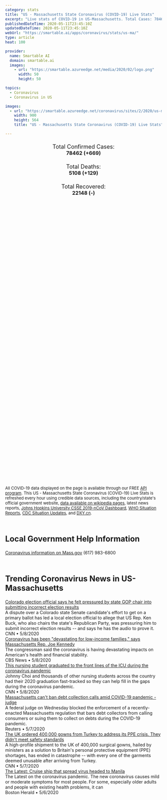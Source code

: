 ```yaml
---
category: stats
title: "US - Massachusetts State Coronavirus (COVID-19) Live Stats"
excerpt: "Live stats of COVID-19 in US-Massachusetts. Total Cases: 78462 (+669), Deaths: 5108 (+129), Recoveries: 22148(-)."
publishedDateTime: 2020-05-11T23:45:10Z
updatedDateTime: 2020-05-11T23:45:10Z
webUrl: "https://smartable.ai/apps/coronavirus/stats/us-ma/"
type: article
heat: 100

provider:
  name: Smartable AI
  domain: smartable.ai
  images:
    - url: "https://smartable.azureedge.net/media/2020/02/logo.png"
      width: 50
      height: 50

topics:
  - Coronavirus
  - Coronavirus in US

images:
  - url: "https://smartable.azureedge.net/coronavirus/sites/2/2020/us-ma.jpg"
    width: 900
    height: 564
    title: "US - Massachusetts State Coronavirus (COVID-19) Live Stats"

---
```

<div class="total-stats" style="text-align: center;">
    <h3>
	    <div style="font-size: 18px; font-weight: 400;">Total Confirmed Cases:</div>
	    78462 (<span class='red'>+669</span>)
    </h3>
    <h3>
	    <div style="font-size: 18px; font-weight: 400;">Total Deaths:</div>
	    5108 (<span class='red'>+129</span>)
    </h3>
    <h3>
	    <div style="font-size: 18px; font-weight: 400;">Total Recovered:</div>
	    22148 (-)
    </h3>
</div>

<script type="text/javascript" src="https://www.gstatic.com/charts/loader.js"></script>

<div id="time_series_chart" style="width: 100%; height: 400px;"></div>
<script type="text/javascript">
  google.charts.load('current', {'packages':['corechart']});
  google.charts.setOnLoadCallback(drawChart);
  function drawChart() {
    var data = google.visualization.arrayToDataTable([
      ['Date', 'Total Cases', 'Total Deaths', 'Total Recovered'],
      ['1/22/2020', 0, 0, 0],['1/23/2020', 0, 0, 0],['1/24/2020', 0, 0, 0],['1/25/2020', 0, 0, 0],['1/26/2020', 0, 0, 0],['1/27/2020', 0, 0, 0],['1/28/2020', 0, 0, 0],['1/29/2020', 0, 0, 0],['1/30/2020', 0, 0, 0],['1/31/2020', 0, 0, 0],['2/1/2020', 1, 0, 0],['2/2/2020', 1, 0, 0],['2/3/2020', 1, 0, 0],['2/4/2020', 1, 0, 0],['2/5/2020', 1, 0, 0],['2/6/2020', 1, 0, 0],['2/7/2020', 1, 0, 0],['2/8/2020', 1, 0, 0],['2/9/2020', 1, 0, 0],['2/10/2020', 1, 0, 0],['2/11/2020', 1, 0, 0],['2/12/2020', 1, 0, 0],['2/13/2020', 1, 0, 0],['2/14/2020', 1, 0, 0],['2/15/2020', 1, 0, 0],['2/16/2020', 1, 0, 0],['2/17/2020', 1, 0, 0],['2/18/2020', 1, 0, 0],['2/19/2020', 1, 0, 0],['2/20/2020', 1, 0, 0],['2/21/2020', 1, 0, 0],['2/22/2020', 1, 0, 0],['2/23/2020', 1, 0, 0],['2/24/2020', 1, 0, 0],['2/25/2020', 1, 0, 0],['2/26/2020', 1, 0, 0],['2/27/2020', 1, 0, 0],['2/28/2020', 1, 0, 1],['2/29/2020', 1, 0, 1],['3/1/2020', 1, 0, 1],['3/2/2020', 1, 0, 1],['3/3/2020', 2, 0, 1],['3/4/2020', 2, 0, 1],['3/5/2020', 2, 0, 1],['3/6/2020', 6, 0, 1],['3/7/2020', 6, 0, 1],['3/8/2020', 22, 0, 1],['3/9/2020', 22, 0, 1],['3/10/2020', 41, 0, 1],['3/11/2020', 92, 0, 1],['3/12/2020', 108, 0, 1],['3/13/2020', 124, 0, 1],['3/14/2020', 139, 0, 1],['3/15/2020', 164, 0, 1],['3/16/2020', 197, 0, 1],['3/17/2020', 218, 0, 1],['3/18/2020', 256, 0, 1],['3/19/2020', 328, 0, 1],['3/20/2020', 413, 1, 1],['3/21/2020', 529, 2, 1],['3/22/2020', 646, 5, 1],['3/23/2020', 777, 9, 1],['3/24/2020', 1159, 11, 1],['3/25/2020', 1838, 15, 1],['3/26/2020', 2417, 25, 1],['3/27/2020', 3240, 35, 1],['3/28/2020', 4257, 44, 1],['3/29/2020', 4955, 48, 1],['3/30/2020', 5752, 56, 1],['3/31/2020', 6620, 89, 1],['4/1/2020', 7738, 122, 10],['4/2/2020', 8966, 154, 10],['4/3/2020', 10402, 192, 10],['4/4/2020', 11736, 216, 10],['4/5/2020', 12500, 231, 10],['4/6/2020', 13837, 260, 257],['4/7/2020', 15202, 356, 311],['4/8/2020', 16790, 433, 311],['4/9/2020', 18941, 503, 311],['4/10/2020', 20974, 599, 729],['4/11/2020', 22860, 686, 729],['4/12/2020', 25475, 756, 729],['4/13/2020', 26867, 844, 729],['4/14/2020', 28164, 957, 729],['4/15/2020', 29918, 1108, 729],['4/16/2020', 32181, 1245, 729],['4/17/2020', 34402, 1404, 729],['4/18/2020', 36372, 1560, 1299],['4/19/2020', 38077, 1706, 1299],['4/20/2020', 39643, 1809, 1299],['4/21/2020', 41199, 1961, 1299],['4/22/2020', 42944, 2182, 1299],['4/23/2020', 46023, 2360, 1299],['4/24/2020', 49516, 2758, 1299],['4/25/2020', 53348, 2730, 8118],['4/26/2020', 54938, 2899, 8118],['4/27/2020', 56462, 3003, 8118],['4/28/2020', 58302, 3153, 8118],['4/29/2020', 60265, 3405, 8118],['4/30/2020', 62205, 3562, 8118],['5/1/2020', 64230, 3702, 8118],['5/2/2020', 66263, 3846, 8118],['5/3/2020', 68087, 4004, 8118],['5/4/2020', 69087, 4090, 8118],['5/5/2020', 70271, 4212, 8118],['5/6/2020', 72025, 4420, 8118],['5/7/2020', 73721, 4552, 8118],['5/8/2020', 75333, 4702, 8118],['5/9/2020', 76743, 4840, 8118],['5/10/2020', 77793, 4979, 22148],['5/11/2020', 78462, 5108, 22148],
    ]);
    var options = {
      curveType: 'none',
      chartArea: {'width': '80%', 'height': '80%'},
      legend: { position: 'top' },
      lineWidth: 5,
      colors: ['#f60109', '#444444', '#81B71F']
    };
    var chart = new google.visualization.LineChart(document.getElementById('time_series_chart'));
    chart.draw(data, options);
  }
</script>

<div id="geo_chart" style="width: 100%; height: 500px;"></div>
<script type="text/javascript">
  google.charts.load('current', {
    'packages':['geochart'],
    'mapsApiKey': 'AIzaSyDk1HhVhLaveyKrUhhHZ5YwzIpEcbdal6U'
  });
  google.charts.setOnLoadCallback(drawRegionsMap);
  function drawRegionsMap() {
    var data = google.visualization.arrayToDataTable([
      ['LATITUDE', 'LONGITUDE', 'DESCRIPTION', 'Total Cases', 'Total Deaths'],
      [41.6012, -70.6364, "Barnstable", 1068, 68],[42.3118, -73.1822, "Berkshire", 475, 37],[41.9726, -71.1854, "Bristol", 4931, 266],[42.632, -70.7829, "Essex", 11353, 644],[42.6063, -72.7434, "Franklin", 294, 42],[42.2125, -72.6411, "Hampden", 4714, 449],[42.3757, -72.5188, "Hampshire", 676, 55],[42.4672, -71.2874, "Middlesex", 17589, 1207],[42.1767, -71.1449, "Norfolk", 6952, 650],[42.2121, -70.7652, "Plymouth", 6382, 393],[42.3601, -71.0589, "Suffolk", 15279, 718],[42.4097, -71.8571, "Worcester", 7743, 444],[41.2834704, -70.099451, "Nantucket", 12, 1],[41.4039539, -70.6692655, "Dukes", 23, 0],
    ]);
    var options = {
      backgroundColor: {fill:'transparent',stroke:'#FFF' ,strokeWidth:0 }, 
      displayMode: 'markers',
      region: 'US-MA', 
      resolution: 'metros',
      colorAxis: {colors: ['#F27D81', '#f60109']},
      sizeAxis: {minSize:3,  maxSize:12},
    };
    var chart = new google.visualization.GeoChart(document.getElementById('geo_chart'));
    chart.draw(data, options);
  };
</script>

<div id="geo_table"></div>
<script type="text/javascript">
  google.charts.load('current', {'packages':['table']});
  google.charts.setOnLoadCallback(drawTable);
  function drawTable() {
    var data = new google.visualization.DataTable();
    data.addColumn('string', 'Location');
    data.addColumn('number', 'Total Cases');
    data.addColumn('number', 'New Cases');
    data.addColumn('number', 'Active Cases');
    data.addColumn('number', 'Total Deaths');
    data.addColumn('number', 'New Deaths');
    data.addColumn('number', 'Total Recovered');
    data.addRows([
      [{v:"Barnstable", f:"Barnstable"}, 1068, 0, 1000, 68, 0, 0],[{v:"Berkshire", f:"Berkshire"}, 475, 0, 438, 37, 0, 0],[{v:"Bristol", f:"Bristol"}, 4931, 0, 4665, 266, 0, 0],[{v:"Essex", f:"Essex"}, 11353, 0, 10709, 644, 0, 0],[{v:"Franklin", f:"Franklin"}, 294, 0, 252, 42, 0, 0],[{v:"Hampden", f:"Hampden"}, 4714, 0, 4265, 449, 0, 0],[{v:"Hampshire", f:"Hampshire"}, 676, 0, 621, 55, 0, 0],[{v:"Middlesex", f:"Middlesex"}, 17589, 0, 16235, 1207, 0, 147],[{v:"Norfolk", f:"Norfolk"}, 6952, 0, 6084, 650, 0, 218],[{v:"Plymouth", f:"Plymouth"}, 6382, 0, 5989, 393, 0, 0],[{v:"Suffolk", f:"Suffolk"}, 15279, 0, 13635, 718, 0, 926],[{v:"Worcester", f:"Worcester"}, 7743, 0, 7291, 444, 0, 8],[{v:"Nantucket", f:"Nantucket"}, 12, 0, 11, 1, 0, 0],[{v:"Dukes", f:"Dukes"}, 23, 0, 23, 0, 0, 0],
    ]);
    data.setProperty(0, 0, 'style', 'min-width:100px');
    var table = new google.visualization.Table(document.getElementById('geo_table'));
    table.draw(data, {allowHtml: true, sortColumn: 2, sortAscending: false, width: '660px', height: '100%'});
  }
</script>

<span style="font-size: 13px">All COVID-19 data displayed on the page is available through our FREE <a href="https://developer.smartable.ai">API program</a>. This US - Massachusetts State Coronavirus (COVID-19) Live Stats is refreshed every hour using credible data sources, including the country/state's official government website, <a href="https://en.wikipedia.org/wiki/2019%E2%80%9320_coronavirus_pandemic" target="_blank">data available on wikipedia pages</a>, latest news reports, <a href="https://systems.jhu.edu/research/public-health/ncov/" target="_blank">Johns Hopkins University CSSE 2019-nCoV Dashboard</a>, <a href="https://www.who.int/emergencies/diseases/novel-coronavirus-2019/situation-reports" target="_blank">WHO Situation Reports</a>, <a href="https://www.cdc.gov/coronavirus/2019-ncov/index.html" target="_blank">CDC Situation Updates</a>, and <a href="https://ncov.dxy.cn/ncovh5/view/pneumonia" target="_blank">DXY.cn</a>.</span>

<h2 id="news" class="center" style="margin-top: 60px; font-size: 25px;">Local Government Help Information</h2>
<div class="info center">
<a href="https://www.mass.gov/resource/information-on-the-outbreak-of-coronavirus-disease-2019-covid-19" target="_blank" rel="noopener noreferrer">Coronavirus information on Mass.gov</a> (617) 983-6800
</div>
<h2 id="news" class="center" style="margin-top: 60px; font-size: 25px;">Trending Coronavirus News in US-Massachusetts</h2>
<div class="row">
<div class="col-md-6 col-sm-12">
  <div class="content-card">
	<a href="https://www.cnn.com/world/live-news/coronavirus-pandemic-04-09-20/index.html"><div class="card-image" style="background-image: url(https://cdn.cnn.com/cnnnext/dam/assets/200308142702-02-coronavirus-microscope-image-super-tease.jpg)"></div></a>
	<div class="content">
		<div class="card-title"><a href="https://www.cnn.com/world/live-news/coronavirus-pandemic-04-09-20/index.html">Colorado election official says he felt pressured by state GOP chair into submitting incorrect election results</a></div>
		<div class="card-excerpt">A dispute over a Colorado state Senate candidate's effort to get on a primary ballot has led a local election official to allege that US Rep. Ken Buck, who also chairs the state's Republican Party, was pressuring him to submit incorrect election results -- and says he has the audio to prove it.</div>
		<div class="card-meta">
			<span class="card-provider">CNN</span> • <span class="card-date">5/8/2020</span>
		</div>
	</div>
  </div>
</div>
<div class="col-md-6 col-sm-12">
  <div class="content-card">
	<a href="https://www.cbsnews.com/news/coronavirus-low-income-families-joe-kennedy-massachusetts-rep/"><div class="card-image" style="background-image: url(https://cbsnews2.cbsistatic.com/hub/i/r/2020/05/08/aa05e2dc-4634-4c61-b682-0c978f013534/thumbnail/1200x630/7c540641268a64fcb6023f6e04bda791/screen-shot-2020-05-08-at-3-11-30-pm.png)"></div></a>
	<div class="content">
		<div class="card-title"><a href="https://www.cbsnews.com/news/coronavirus-low-income-families-joe-kennedy-massachusetts-rep/">Coronavirus has been "devastating for low-income families," says Massachusetts Rep. Joe Kennedy</a></div>
		<div class="card-excerpt">The congressman said the coronavirus is having devastating impacts on American's health and financial stability.</div>
		<div class="card-meta">
			<span class="card-provider">CBS News</span> • <span class="card-date">5/8/2020</span>
		</div>
	</div>
  </div>
</div>
<div class="col-md-6 col-sm-12">
  <div class="content-card">
	<a href="https://www.cnn.com/world/live-news/coronavirus-pandemic-04-09-20/index.html"><div class="card-image" style="background-image: url(https://cdn.cnn.com/cnnnext/dam/assets/200308142702-02-coronavirus-microscope-image-super-tease.jpg)"></div></a>
	<div class="content">
		<div class="card-title"><a href="https://www.cnn.com/world/live-news/coronavirus-pandemic-04-09-20/index.html">This nursing student graduated to the front lines of the ICU during the coronavirus pandemic</a></div>
		<div class="card-excerpt">Johnny Choi and thousands of other nursing students across the country had their 2020 graduation fast-tracked so they can help fill in the gaps during the coronavirus pandemic.</div>
		<div class="card-meta">
			<span class="card-provider">CNN</span> • <span class="card-date">5/8/2020</span>
		</div>
	</div>
  </div>
</div>
<div class="col-md-6 col-sm-12">
  <div class="content-card">
	<a href="https://www.reuters.com/article/banking-massachusetts/massachusetts-cant-ban-debt-collection-calls-amid-covid-19-pandemic-judge-idUSL1N2CP0NM"><div class="card-image" style="background-image: url(https://s4.reutersmedia.net/resources_v3/images/rcom-default.png)"></div></a>
	<div class="content">
		<div class="card-title"><a href="https://www.reuters.com/article/banking-massachusetts/massachusetts-cant-ban-debt-collection-calls-amid-covid-19-pandemic-judge-idUSL1N2CP0NM">Massachusetts can't ban debt collection calls amid COVID-19 pandemic - judge</a></div>
		<div class="card-excerpt">A federal judge on Wednesday blocked the enforcement of a recently-enacted Massachusetts regulation that bars debt collectors from calling consumers or suing them to collect on debts during the COVID-19 pandemic.</div>
		<div class="card-meta">
			<span class="card-provider">Reuters</span> • <span class="card-date">5/7/2020</span>
		</div>
	</div>
  </div>
</div>
<div class="col-md-6 col-sm-12">
  <div class="content-card">
	<a href="https://www.cnn.com/world/live-news/coronavirus-pandemic-04-09-20/index.html"><div class="card-image" style="background-image: url(https://cdn.cnn.com/cnnnext/dam/assets/200308142702-02-coronavirus-microscope-image-super-tease.jpg)"></div></a>
	<div class="content">
		<div class="card-title"><a href="https://www.cnn.com/world/live-news/coronavirus-pandemic-04-09-20/index.html">The UK ordered 400,000 gowns from Turkey to address its PPE crisis. They didn't meet safety standards</a></div>
		<div class="card-excerpt">A high-profile shipment to the UK of 400,000 surgical gowns, hailed by ministers as a solution to Britain's personal protective equipment (PPE) shortages, has ended in catastrophe -- with every one of the garments deemed unusable after arriving from Turkey.</div>
		<div class="card-meta">
			<span class="card-provider">CNN</span> • <span class="card-date">5/7/2020</span>
		</div>
	</div>
  </div>
</div>
<div class="col-md-6 col-sm-12">
  <div class="content-card">
	<a href="https://www.nbcboston.com/news/coronavirus/stricter-guidelines-expected-for-mass-supermarkets/2104486/"><div class="card-image" style="background-image: url(https://media.nbcboston.com/2019/09/market-basket-coronavirus-new-rules.jpeg?resize=1200%2C675)"></div></a>
	<div class="content">
		<div class="card-title"><a href="https://www.nbcboston.com/news/coronavirus/stricter-guidelines-expected-for-mass-supermarkets/2104486/">The Latest: Cruise ship that spread virus headed to Manila</a></div>
		<div class="card-excerpt">The Latest on the coronavirus pandemic. The new coronavirus causes mild or moderate symptoms for most people. For some, especially older adults and people with existing health problems, it can</div>
		<div class="card-meta">
			<span class="card-provider">Boston Herald</span> • <span class="card-date">5/6/2020</span>
		</div>
	</div>
  </div>
</div>

</div>

